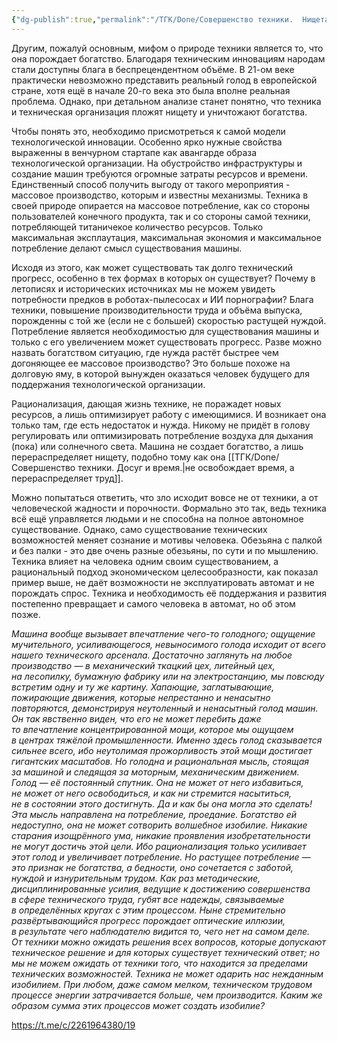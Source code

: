 ```yaml
---
{"dg-publish":true,"permalink":"/ТГК/Done/Совершенство техники.  Нищета и богатство./"}
---
```



Другим, пожалуй основным, мифом о природе техники является то, что она порождает богатство. Благодаря техническим инновациям народам стали доступны блага в беспрецендентном объёме. В 21-ом веке практически невозможно представить реальный голод в европейской стране, хотя ещё в начале 20-го века это была вполне реальная проблема. Однако, при детальном анализе станет понятно, что техника и техническая организация пложят нищету и уничтожают богатства.

Чтобы понять это, необходимо присмотреться к самой модели технологической инновации. Особенно ярко нужные свойства выраженны в венчурном стартапе как авангарде образа технологической организации. На обустройство инфраструктуры и создание машин требуются огромные затраты ресурсов и времени. Единственный способ получить выгоду от такого мероприятия - массовое производство, которым и известны механизмы. Техника в своей природе опирается на массовое потребление, как со стороны пользователей конечного продукта, так и со стороны самой техники, потребляющей титаничекое количество ресурсов. Только максимальная эксплаутация, максимальная экономия и максимальное потребление делают смысл существования машины.

Исходя из этого, как может существовать так долго технический прогресс, особенно в тех формах в которых он существует? Почему в летописях и исторических источниках мы не можем увидеть потребности предков в роботах-пылесосах и ИИ порнографии? Блага техники, повышение производительности труда и объёма выпуска, порожденны с той же (если не с большей) скоростью растущей нуждой. Потребление является необходимостью для существования машины и только с его увеличением может существовать прогресс. Разве можно назвать богатством ситуацию, где нужда растёт быстрее чем догоняющее ее массовое производство? Это больше похоже на долговую яму, в которой вынужден оказаться человек будущего для поддержания технологической организации.

Рационализация, дающая жизнь технике, не поражадет новых ресурсов, а лишь оптимизирует работу с имеющимися. И возникает она только там, где есть недостаток и нужда. Никому не придёт в голову регулировать или оптимизировать потребление воздуха для дыхания (пока) или солнечного света. Машина не создает богатство, а лишь перераспределяет нищету, подобно тому как она [[ТГК/Done/Совершенство техники.  Досуг и время.\|не освобождает время, а перераспределяет труд]].

Можно попытаться ответить, что зло исходит вовсе не от техники, а от человеческой жадности и порочности. Формально это так, ведь техника всё ещё управляется людьми и не способна на полное автономное существование. Однако, само существование технических возможностей меняет сознание и мотивы человека. Обезьяна с палкой и без палки - это две очень разные обезьяны, по сути и по мышлению. Техника влияет на человека одним своим существованием, а рациональный подход экономическом целесообразности, как показал пример выше, не даёт возможности не эксплуатировать автомат и не порождать спрос. Техника и необходимость её поддержания и развития постепенно превращает и самого человека в автомат, но об этом позже.

*Машина вообще вызывает впечатление чего-то голодного; ощущение мучительного, усиливающегося, невыносимого голода исходит от всего нашего технического арсенала. Достаточно заглянуть на любое производство — в механический ткацкий цех, литейный цех, на лесопилку, бумажную фабрику или на электростанцию, мы повсюду встретим одну и ту же картину. Хапающие, заглатывающие, пожирающие движения, которые непрестанно и ненасытно повторяются, демонстрируя неутоленный и ненасытный голод машин. Он так явственно виден, что его не может перебить даже то впечатление концентрированной мощи, которое мы ощущаем в центрах тяжёлой промышленности. Именно здесь голод сказывается сильнее всего, ибо неутолимая прожорливость этой мощи достигает гигантских масштабов. Но голодна и рациональная мысль, стоящая за машиной и следящая за моторным, механическим движением. Голод — её постоянный спутник. Она не может от него избавиться, не может от него освободиться, и как ни стремится насытиться, не в состоянии этого достигнуть. Да и как бы она могла это сделать! Эта мысль направлена на потребление, проедание. Богатство ей недоступно, она не может сотворить волшебное изобилие. Никакие старания изощрённого ума, никакие проявления изобретательности не могут достичь этой цели. Ибо рационализация только усиливает этот голод и увеличивает потребление. Но растущее потребление — это признак не богатства, а бедности, оно сочетается с заботой, нуждой и изнурительным трудом. Как раз методические, дисциплинированные усилия, ведущие к достижению совершенства в сфере технического труда, губят все надежды, связываемые в определённых кругах с этим процессом. Ныне стремительно развёртывающийся прогресс порождает оптические иллюзии, в результате чего наблюдателю видится то, чего нет на самом деле. От техники можно ожидать решения всех вопросов, которые допускают техническое решение и для которых существует технический ответ; но мы не можем ожидать от техники того, что находится за пределами технических возможностей. Техника не может одарить нас нежданным изобилием. При любом, даже самом мелком, техническом трудовом процессе энергии затрачивается больше, чем производится. Каким же образом сумма этих процессов может создать изобилие?*

https://t.me/c/2261964380/19